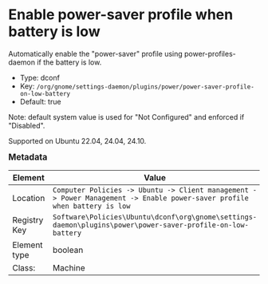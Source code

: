 # Enable power-saver profile when battery is low

Automatically enable the "power-saver" profile using power-profiles-daemon if the battery is low.

- Type: dconf
- Key: `/org/gnome/settings-daemon/plugins/power/power-saver-profile-on-low-battery`
- Default: true

Note: default system value is used for "Not Configured" and enforced if "Disabled".

Supported on Ubuntu 22.04, 24.04, 24.10.



<span style="font-size: larger;">**Metadata**</span>

| Element      | Value            |
| ---          | ---              |
| Location     | `Computer Policies -> Ubuntu -> Client management -> Power Management -> Enable power-saver profile when battery is low`    |
| Registry Key | `Software\Policies\Ubuntu\dconf\org\gnome\settings-daemon\plugins\power\power-saver-profile-on-low-battery`         |
| Element type | boolean |
| Class:       | Machine       |
